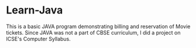 # Learn-Java
This is a basic JAVA program demonstrating billing and reservation of Movie tickets.
Since JAVA was not a part of CBSE curriculum, I did a project on ICSE's Computer Syllabus.
